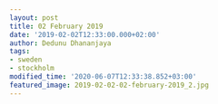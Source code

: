 ```yaml
---
layout: post
title: 02 February 2019
date: '2019-02-02T12:33:00.000+02:00'
author: Dedunu Dhananjaya
tags:
- sweden
- stockholm
modified_time: '2020-06-07T12:33:38.852+03:00'
featured_image: 2019-02-02-02-february-2019_2.jpg
---
```

